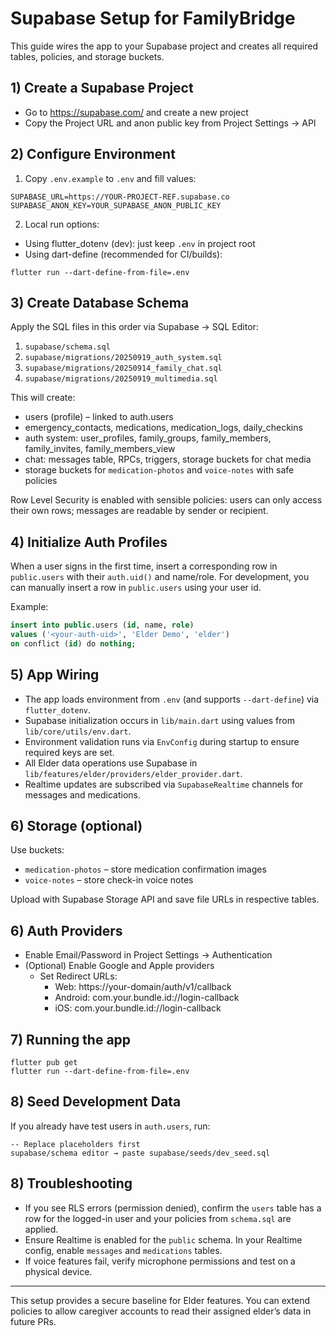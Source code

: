 # Supabase Setup for FamilyBridge

This guide wires the app to your Supabase project and creates all required tables, policies, and storage buckets.

## 1) Create a Supabase Project
- Go to https://supabase.com/ and create a new project
- Copy the Project URL and anon public key from Project Settings → API

## 2) Configure Environment
1. Copy `.env.example` to `.env` and fill values:
```
SUPABASE_URL=https://YOUR-PROJECT-REF.supabase.co
SUPABASE_ANON_KEY=YOUR_SUPABASE_ANON_PUBLIC_KEY
```
2. Local run options:
- Using flutter_dotenv (dev): just keep `.env` in project root
- Using dart-define (recommended for CI/builds):
```
flutter run --dart-define-from-file=.env
```

## 3) Create Database Schema
Apply the SQL files in this order via Supabase → SQL Editor:
1. `supabase/schema.sql`
2. `supabase/migrations/20250919_auth_system.sql`
3. `supabase/migrations/20250914_family_chat.sql`
4. `supabase/migrations/20250919_multimedia.sql`

This will create:
- users (profile) – linked to auth.users
- emergency_contacts, medications, medication_logs, daily_checkins
- auth system: user_profiles, family_groups, family_members, family_invites, family_members_view
- chat: messages table, RPCs, triggers, storage buckets for chat media
- storage buckets for `medication-photos` and `voice-notes` with safe policies

Row Level Security is enabled with sensible policies: users can only access their own rows; messages are readable by sender or recipient.

## 4) Initialize Auth Profiles
When a user signs in the first time, insert a corresponding row in `public.users` with their `auth.uid()` and name/role. For development, you can manually insert a row in `public.users` using your user id.

Example:
```sql
insert into public.users (id, name, role)
values ('<your-auth-uid>', 'Elder Demo', 'elder')
on conflict (id) do nothing;
```

## 5) App Wiring
- The app loads environment from `.env` (and supports `--dart-define`) via `flutter_dotenv`.
- Supabase initialization occurs in `lib/main.dart` using values from `lib/core/utils/env.dart`.
- Environment validation runs via `EnvConfig` during startup to ensure required keys are set.
- All Elder data operations use Supabase in `lib/features/elder/providers/elder_provider.dart`.
- Realtime updates are subscribed via `SupabaseRealtime` channels for messages and medications.

## 6) Storage (optional)
Use buckets:
- `medication-photos` – store medication confirmation images
- `voice-notes` – store check-in voice notes

Upload with Supabase Storage API and save file URLs in respective tables.

## 6) Auth Providers
- Enable Email/Password in Project Settings → Authentication
- (Optional) Enable Google and Apple providers
  - Set Redirect URLs:
    - Web: https://your-domain/auth/v1/callback
    - Android: com.your.bundle.id://login-callback
    - iOS: com.your.bundle.id://login-callback

## 7) Running the app
```
flutter pub get
flutter run --dart-define-from-file=.env
```

## 8) Seed Development Data
If you already have test users in `auth.users`, run:
```
-- Replace placeholders first
supabase/schema editor → paste supabase/seeds/dev_seed.sql
```

## 8) Troubleshooting
- If you see RLS errors (permission denied), confirm the `users` table has a row for the logged-in user and your policies from `schema.sql` are applied.
- Ensure Realtime is enabled for the `public` schema. In your Realtime config, enable `messages` and `medications` tables.
- If voice features fail, verify microphone permissions and test on a physical device.

---
This setup provides a secure baseline for Elder features. You can extend policies to allow caregiver accounts to read their assigned elder’s data in future PRs.
